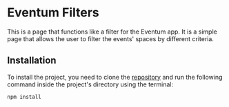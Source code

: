 # Eventum Filters

This is a page that functions like a filter for the Eventum app. It is a simple page that allows the user to filter the events' spaces by different criteria.

## Installation

To install the project, you need to clone the [repository](https://github.com/Lionel-hub1/eventum_filters) and run the following command inside the project's directory using the terminal:

```bash
npm install
```
